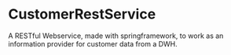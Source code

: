 # CustomerRestService
A RESTful Webservice, made with springframework, to work as an information provider for customer data from a DWH. 
